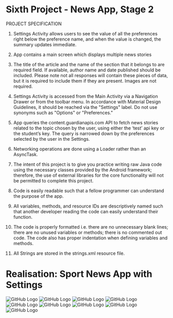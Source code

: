 # Sixth Project - News App, Stage 2

PROJECT SPECIFICATION
1. Settings Activity allows users to see the value of all the preferences right below the preference name, and when the value is changed, the summary updates immediate.

2. App contains a main screen which displays multiple news stories

3. The title of the article and the name of the section that it belongs to are required field. 
If available, author name and date published should be included. Please note not all responses will contain these pieces of data, but it is required to include them if they are present. Images are not required.

4. Settings Activity is accessed from the Main Activity via a Navigation Drawer or from the toolbar menu. In accordance with Material Design Guidelines, it should be reached via the "Settings" label. Do not use synonyms such as "Options" or "Preferences."

5. App queries the content.guardianapis.com API to fetch news stories related to the topic chosen by the user, using either the ‘test’ api key or the student’s key. The query is narrowed down by the preferences selected by the user in the Settings.

6. Networking operations are done using a Loader rather than an AsyncTask.

7. The intent of this project is to give you practice writing raw Java code using the necessary classes provided by the Android framework; therefore, the use of external libraries for the core functionality will not be permitted to complete this project.

8. Code is easily readable such that a fellow programmer can understand the purpose of the app.

9. All variables, methods, and resource IDs are descriptively named such that another developer reading the code can easily understand their function.

10. The code is properly formatted i.e. there are no unnecessary blank lines; there are no unused variables or methods; there is no commented out code. The code also has proper indentation when defining variables and methods.

11. All Strings are stored in the strings.xml resource file.


# Realisation: Sport News App with Settings


![GitHub Logo](Screenshots/screen1.png)  ![GitHub Logo](Screenshots/screen2.png)  ![GitHub Logo](Screenshots/screen3.png)  ![GitHub Logo](Screenshots/screen4.png)  ![GitHub Logo](Screenshots/screen5.png)  ![GitHub Logo](Screenshots/screen6.png)   ![GitHub Logo](Screenshots/screen7.png)   ![GitHub Logo](Screenshots/screen8.png)   ![GitHub Logo](Screenshots/screen9.png)  
  
